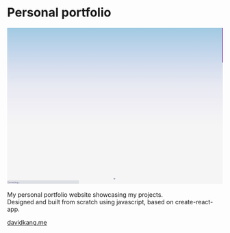 # Personal portfolio
![](https://github.com/davidkhk/personal-portfolio/blob/master/src/assets/personal-portfolio.gif)

My personal portfolio website showcasing my projects.\
Designed and built from scratch using javascript, based on create-react-app.

[davidkang.me](https://www.davidkang.me)
